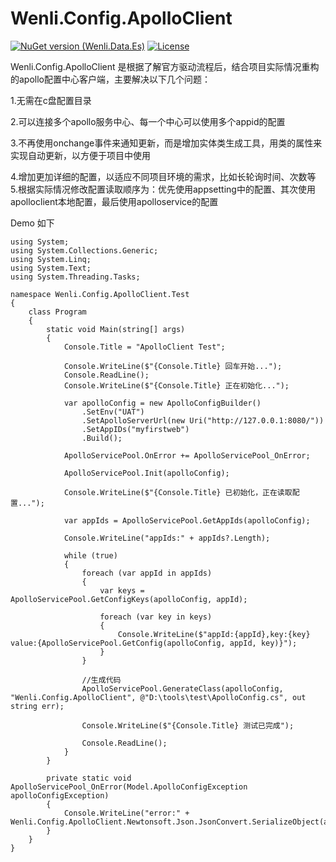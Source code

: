 # Wenli.Config.ApolloClient

[![NuGet version (Wenli.Data.Es)](https://img.shields.io/nuget/v/Wenli.Data.Es.svg?style=flat-square)](https://www.nuget.org/packages?q=Wenli.Config.ApolloClient)
[![License](https://img.shields.io/badge/license-Apache%202-4EB1BA.svg)](https://www.apache.org/licenses/LICENSE-2.0.html)


Wenli.Config.ApolloClient 是根据了解官方驱动流程后，结合项目实际情况重构的apollo配置中心客户端，主要解决以下几个问题：

 1.无需在c盘配置目录 

 2.可以连接多个apollo服务中心、每一个中心可以使用多个appid的配置 

 3.不再使用onchange事件来通知更新，而是增加实体类生成工具，用类的属性来实现自动更新，以方便于项目中使用 

 4.增加更加详细的配置，以适应不同项目环境的需求，比如长轮询时间、次数等 5.根据实际情况修改配置读取顺序为：优先使用appsetting中的配置、其次使用apolloclient本地配置，最后使用apolloservice的配置

Demo 如下
```CSharp
using System;
using System.Collections.Generic;
using System.Linq;
using System.Text;
using System.Threading.Tasks;

namespace Wenli.Config.ApolloClient.Test
{
    class Program
    {
        static void Main(string[] args)
        {
            Console.Title = "ApolloClient Test";

            Console.WriteLine($"{Console.Title} 回车开始...");
            Console.ReadLine();
            Console.WriteLine($"{Console.Title} 正在初始化...");

            var apolloConfig = new ApolloConfigBuilder()
                .SetEnv("UAT")
                .SetApolloServerUrl(new Uri("http://127.0.0.1:8080/"))
                .SetAppIDs("myfirstweb")
                .Build();

            ApolloServicePool.OnError += ApolloServicePool_OnError;

            ApolloServicePool.Init(apolloConfig);

            Console.WriteLine($"{Console.Title} 已初始化，正在读取配置...");

            var appIds = ApolloServicePool.GetAppIds(apolloConfig);

            Console.WriteLine("appIds:" + appIds?.Length);

            while (true)
            {
                foreach (var appId in appIds)
                {
                    var keys = ApolloServicePool.GetConfigKeys(apolloConfig, appId);

                    foreach (var key in keys)
                    {
                        Console.WriteLine($"appId:{appId},key:{key} value:{ApolloServicePool.GetConfig(apolloConfig, appId, key)}");
                    }
                }

                //生成代码
                ApolloServicePool.GenerateClass(apolloConfig, "Wenli.Config.ApolloClient", @"D:\tools\test\ApolloConfig.cs", out string err);

                Console.WriteLine($"{Console.Title} 测试已完成");

                Console.ReadLine();
            }
        }

        private static void ApolloServicePool_OnError(Model.ApolloConfigException apolloConfigException)
        {
            Console.WriteLine("error:" + Wenli.Config.ApolloClient.Newtonsoft.Json.JsonConvert.SerializeObject(apolloConfigException));
        }
    }
}

```